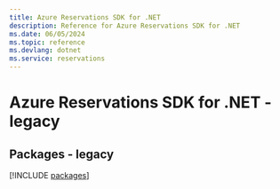 ```yaml
---
title: Azure Reservations SDK for .NET
description: Reference for Azure Reservations SDK for .NET
ms.date: 06/05/2024
ms.topic: reference
ms.devlang: dotnet
ms.service: reservations
---
```

# Azure Reservations SDK for .NET - legacy
## Packages - legacy
[!INCLUDE [packages](reservations-index.md)]